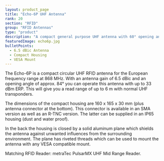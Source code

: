 ```yaml
---
layout: product_page
title: "Echo-6P UHF Antenna"
rank: 20
section: "RFID"
group: "RFID Antennas"
type: "product"
description: "A compact general purpose UHF antenna with 60° opening angle"
featuredImage: echo6p.jpg
bulletPoints:
  - 6.5 dBic Antenna 
  - Compact Housing 
  - VESA Mount
---
```

The Echo-6P is a compact circular UHF RFID antenna for the European frequency range at 868 MHz. With an antenna gain of 6.5 dBic and an opening angle of approx. 84° you can operate this antenna with up to 33 dBm ERP. This will give you a read range of up to 6 m with normal UHF transponders.

The dimensions of the compact housing are 160 x 165 x 30 mm (plus antenna connector at the bottom). This connector is available in an SMA version as well as an R-TNC version. The latter can be supplied in an IP65 housing (dust and water proof).

In the back the housing is closed by a solid aluminum plane which shields the antenna against unwanted influences from the surrounding environment. The plane has riveted threads which can be used to mount the antenna with any VESA compatible mount.

Matching RFID Reader: metraTec PulsarMX UHF Mid Range Reader.

